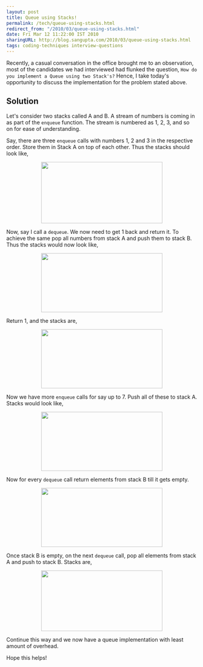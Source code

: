 ```yaml
---
layout: post
title: Queue using Stacks!
permalink: /tech/queue-using-stacks.html
redirect_from: "/2010/03/queue-using-stacks.html"
date: Fri Mar 12 11:22:00 IST 2010
sharingURL: http://blog.sangupta.com/2010/03/queue-using-stacks.html
tags: coding-techniques interview-questions
---
```


Recently, a casual conversation in the office brought me to an observation, most 
of the candidates we had interviewed had flunked the question, 
`How do you implement a Queue using two Stack's?` Hence, I take today's opportunity to 
discuss the implementation for the problem stated above.

Solution
--------

Let's consider two stacks called A and B. A stream of numbers is coming in as part of the 
`enqueue` function. The stream is numbered as 1, 2, 3, and so on for ease of understanding. 

Say, there are three `enqueue` calls with numbers 1, 2 and 3 in the respective order. Store 
them in Stack A on top of each other. Thus the stacks should look like,

<div class="separator" style="clear: both; text-align: center;">
    <a href="http://2.bp.blogspot.com/_Igofzvi0TDM/S5nV-Vo9KLI/AAAAAAAAFTc/3dF5eK3_gwc/s1600-h/QueueStack1.JPG" imageanchor="1" style="margin-left: 1em; margin-right: 1em;"><img border="0" height="162" src="http://2.bp.blogspot.com/_Igofzvi0TDM/S5nV-Vo9KLI/AAAAAAAAFTc/3dF5eK3_gwc/s320/QueueStack1.JPG" width="320"></a>
</div>

Now, say I call a `dequeue`. We now need to get 1 back and return it. To achieve the same 
pop all numbers from stack A and push them to stack B. Thus the stacks would now look like,

<div class="separator" style="clear: both; text-align: center;">
    <a href="http://3.bp.blogspot.com/_Igofzvi0TDM/S5nV-cQtelI/AAAAAAAAFTg/HCbohzBqLSA/s1600-h/QueueStack2.JPG" imageanchor="1" style="margin-left: 1em; margin-right: 1em;"><img border="0" height="156" src="http://3.bp.blogspot.com/_Igofzvi0TDM/S5nV-cQtelI/AAAAAAAAFTg/HCbohzBqLSA/s320/QueueStack2.JPG" width="320"></a>
</div>

Return 1, and the stacks are,

<div class="separator" style="clear: both; text-align: center;">
    <a href="http://4.bp.blogspot.com/_Igofzvi0TDM/S5nV-mrjH1I/AAAAAAAAFTk/KmtL-oPydOU/s1600-h/QueueStack3.JPG" imageanchor="1" style="margin-left: 1em; margin-right: 1em;"><img border="0" height="156" src="http://4.bp.blogspot.com/_Igofzvi0TDM/S5nV-mrjH1I/AAAAAAAAFTk/KmtL-oPydOU/s320/QueueStack3.JPG" width="320"></a>
</div>

Now we have more `enqueue` calls for say up to 7. Push all of these to stack A. Stacks would look like,

<div class="separator" style="clear: both; text-align: center;">
    <a href="http://3.bp.blogspot.com/_Igofzvi0TDM/S5nV-g4mOEI/AAAAAAAAFTo/zn-NYFLX3DY/s1600-h/QueueStack4.JPG" imageanchor="1" style="margin-left: 1em; margin-right: 1em;"><img border="0" height="156" src="http://3.bp.blogspot.com/_Igofzvi0TDM/S5nV-g4mOEI/AAAAAAAAFTo/zn-NYFLX3DY/s320/QueueStack4.JPG" width="320"></a>
</div>

Now for every `dequeue` call return elements from stack B till it gets empty. 

<div class="separator" style="clear: both; text-align: center;">
    <a href="http://4.bp.blogspot.com/_Igofzvi0TDM/S5nV-tO_gUI/AAAAAAAAFTs/LaKBRIe0WKE/s1600-h/QueueStack5.JPG" imageanchor="1" style="margin-left: 1em; margin-right: 1em;"><img border="0" height="156" src="http://4.bp.blogspot.com/_Igofzvi0TDM/S5nV-tO_gUI/AAAAAAAAFTs/LaKBRIe0WKE/s320/QueueStack5.JPG" width="320"></a>
</div>

Once stack B is empty, on the next `dequeue` call, pop all elements from stack A and push to stack B. Stacks are,

<div class="separator" style="clear: both; text-align: center;">
    <a href="http://2.bp.blogspot.com/_Igofzvi0TDM/S5nWdIcEDOI/AAAAAAAAFTw/MOmqnSqoqLE/s1600-h/QueueStack6.JPG" imageanchor="1" style="margin-left: 1em; margin-right: 1em;"><img border="0" height="160" src="http://2.bp.blogspot.com/_Igofzvi0TDM/S5nWdIcEDOI/AAAAAAAAFTw/MOmqnSqoqLE/s320/QueueStack6.JPG" width="320"></a>
</div>

Continue this way and we now have a queue implementation with least amount of overhead.

Hope this helps!
